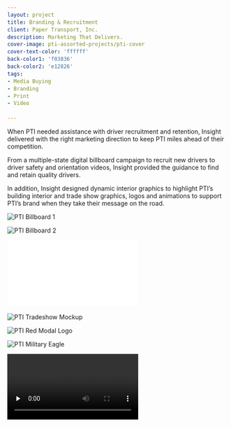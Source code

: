 ```yaml
---
layout: project
title: Branding & Recruitment
client: Paper Transport, Inc.
description: Marketing That Delivers.
cover-image: pti-assorted-projects/pti-cover
cover-text-color: 'ffffff'
back-color1: 'f03836'
back-color2: 'e12826'
tags:
- Media Buying
- Branding
- Print
- Video

---
```


When PTI needed assistance with driver recruitment and retention, Insight delivered with the right marketing direction to keep PTI miles ahead of their competition.

From a multiple-state digital billboard campaign to recruit new drivers to driver safety and orientation videos, Insight provided the guidance to find and retain quality drivers.

In addition, Insight designed dynamic interior graphics to highlight PTI’s building interior and trade show graphics, logos and animations to support PTI’s brand when they take their message on the road.


<div class="images">

<img class="half first fit" data-aos="fade-up" data-featherlight="/img/projects/pti-assorted-projects/pti-billboard-mockup-one.jpg"
alt="PTI Billboard 1" src="/img/projects/pti-assorted-projects/pti-billboard-mockup-one.jpg"
srcset="/img/projects/pti-assorted-projects/pti-billboard-mockup-one-2400.jpg 2400w,
/img/projects/pti-assorted-projects/pti-billboard-mockup-one-1800.jpg 1800w,
/img/projects/pti-assorted-projects/pti-billboard-mockup-one-1200.jpg 1200w,
/img/projects/pti-assorted-projects/pti-billboard-mockup-one-900.jpg 900w,
/img/projects/pti-assorted-projects/pti-billboard-mockup-one-600.jpg 600w,
/img/projects/pti-assorted-projects/pti-billboard-mockup-one-400.jpg 400w" />

<img class="half last fit" data-aos="fade-up" data-featherlight="/img/projects/pti-assorted-projects/pti-billboard-mockup-two.jpg"
alt="PTI Billboard 2" src="/img/projects/pti-assorted-projects/pti-billboard-mockup-two.jpg"
srcset="/img/projects/pti-assorted-projects/pti-billboard-mockup-two-2400.jpg 2400w,
/img/projects/pti-assorted-projects/pti-billboard-mockup-two-1800.jpg 1800w,
/img/projects/pti-assorted-projects/pti-billboard-mockup-two-1200.jpg 1200w,
/img/projects/pti-assorted-projects/pti-billboard-mockup-two-900.jpg 900w,
/img/projects/pti-assorted-projects/pti-billboard-mockup-two-600.jpg 600w,
/img/projects/pti-assorted-projects/pti-billboard-mockup-two-400.jpg 400w" />

</div>

<iframe src="//www.youtube.com/embed/HyTetqJWkyk" frameborder="0" allowfullscreen></iframe>


<div class="images">

<img class="full fit" data-aos="fade-up" data-featherlight="/img/projects/pti-assorted-projects/pti-tradeshow-mockup.jpg"
alt="PTI Tradeshow Mockup" src="/img/projects/pti-assorted-projects/pti-tradeshow-mockup.jpg"
srcset="/img/projects/pti-assorted-projects/pti-tradeshow-mockup-2400.jpg 2400w,
/img/projects/pti-assorted-projects/pti-tradeshow-mockup-1800.jpg 1800w,
/img/projects/pti-assorted-projects/pti-tradeshow-mockup-1200.jpg 1200w,
/img/projects/pti-assorted-projects/pti-tradeshow-mockup-900.jpg 900w,
/img/projects/pti-assorted-projects/pti-tradeshow-mockup-600.jpg 600w,
/img/projects/pti-assorted-projects/pti-tradeshow-mockup-400.jpg 400w" />

<img class="half first fit" data-aos="fade-up" data-featherlight="/img/projects/pti-assorted-projects/pti-red-modal-logo.jpg"
alt="PTI Red Modal Logo" src="/img/projects/pti-assorted-projects/pti-red-modal-logo.jpg"
srcset="/img/projects/pti-assorted-projects/pti-red-modal-logo-2400.jpg 2400w,
/img/projects/pti-assorted-projects/pti-red-modal-logo-1800.jpg 1800w,
/img/projects/pti-assorted-projects/pti-red-modal-logo-1200.jpg 1200w,
/img/projects/pti-assorted-projects/pti-red-modal-logo-900.jpg 900w,
/img/projects/pti-assorted-projects/pti-red-modal-logo-600.jpg 600w,
/img/projects/pti-assorted-projects/pti-red-modal-logo-400.jpg 400w" />

<img class="half last fit" data-aos="fade-up" data-featherlight="/img/projects/pti-assorted-projects/pti-military-eagle.jpg"
alt="PTI Military Eagle" src="/img/projects/pti-assorted-projects/pti-military-eagle.jpg"
srcset="/img/projects/pti-assorted-projects/pti-military-eagle-2400.jpg 2400w,
/img/projects/pti-assorted-projects/pti-military-eagle-1800.jpg 1800w,
/img/projects/pti-assorted-projects/pti-military-eagle-1200.jpg 1200w,
/img/projects/pti-assorted-projects/pti-military-eagle-900.jpg 900w,
/img/projects/pti-assorted-projects/pti-military-eagle-600.jpg 600w,
/img/projects/pti-assorted-projects/pti-military-eagle-400.jpg 400w" />


</div>

<div class="spacer"></div>

<video autoplay loop preload="none">
  <source src="/video/pti-assorted-projects/pti-animated-logo.mp4" type="video/mp4">
    Your browser does not support the video tag.
</video>